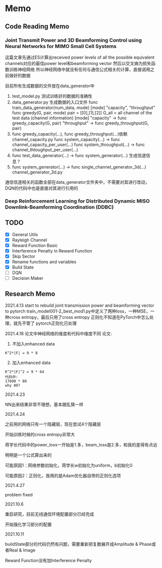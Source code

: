 # Memo

## Code Reading Memo

### Joint Transmit Power and 3D Beamforming Control using Neural Networks for MIMO Small Cell Systems
这篇文章先通过ES计算出received power levels of all the possible equivalent channels对应的最佳power level和beamforming vector
然后以交叉熵为损失函数训练神经网络
所以神经网络中就没有任何与通信公式相关的计算，直接调用之前做好的数据

目前所有生成数据的文件放在data_generator中
1.  test_model.py 测试训练好的数据的准确性
2.  data_generator.py 生成数据的入口文件
    func train_data_generator(num_data, mode)
    [mode] "capacity", "throughput"
    func greedy(G, pair, mode)
    pair = [[0],[1],[2]]
    G_all = all channel of the test data (channel information)
    [mode]
    "capacity" -> func greedy_capacity(G, pair)
    "throughput" -> func greedy_throughput(G, pair)
3.  func greedy_capacity(...), func greedy_throughput(...)依赖channel_capacity.py
    func system_capacity(...) -> func channel_capacity_per_user(...)
    func system_throughput(...) -> func channel_thtoughput_per_user(...)
4.  func test_data_generator(...) -> func system_generator(...)
    生成信道信息？
5.  func system_generator(...) -> func single_channel_generator_3d(...)
    channel_generator_3d.py

通信信道相关的函数全部在data_generator文件夹中，不需要对其进行改动，DQN的代码中也是直接对其进行引用的

### Deep Reinforcement Learning for Distributed Dynamic MISO Downlink-Beamforming Coordination (DDBC)



## TODO

- [x] General Utils
- [x] Rayleigh Channel
- [x] Reward Function Basic
- [x] Interference Penalty in Reward Function
- [x] Skip Sector
- [x] Rename functions and variables
- [x] Build State
- [ ] DQN
- [ ] Decision Maker

## Research Memo

2021.4.13
start to rebuild joint transmission power and beamforming vector to pytorch
train_model001-2_best_mod1.py中定义了两种loss，一种MSE，一种cross entropy，最后只用了cross entropy
正则化不知道在PyTorch中怎么处理，就先不管了
pytorch正则化已处理

2021.4.18
论文中神经网络的维度和代码中维度不同
论文:

1) 不加入enhanced data
```
K^2*|F| = 9 * 8
```
2) 加入enhanced data
```
K^2*|F|^2 = 9 * 64
代码中:
17600 * 80
why 80?
```

2021.4.23

NN出来结果非常不理想，基本跟乱猜一样

2021.4.24

之前用的网络只有一个隐藏层，现在尝试4个隐藏层

开始训练时候的cross entropy非常大

蒋学长代码中的power_loss一开始是1.多，beam_loss是2.多，和我的差得有点远

明明是一个公式算出来的

可能原因1：网络参数初始化，蒋学长w初始化为uniform，b初始化0

可能原因2：正则化，我用的是Adam优化器自带的正则化选项

2021.4.27

problem fixed

2021.10.6

重启研究，目前无线通信环境配置部分已经完成

开始强化学习部分的配置

2021.10.11

buildState部分的代码仍然有问题，需要重新把复数展开成Amplitude & Phase或者Real & Image

Reward Function没有加Interference Penalty